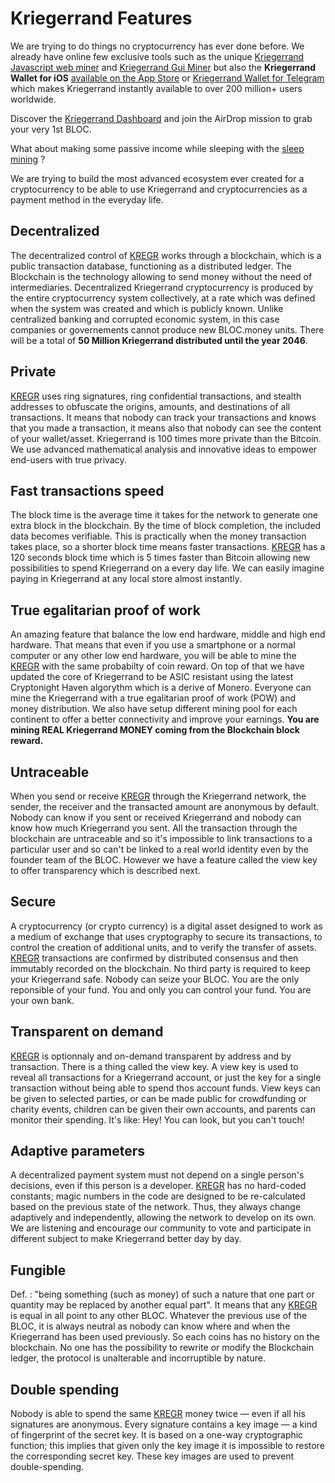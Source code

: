 # **Kriegerrand Features**
We are trying to do things no cryptocurrency has ever done before. We already have online few exclusive tools such as the unique [Kriegerrand Javascript web miner](../mining/bloc-in-browser-javascript-web-miner.md) and [Kriegerrand Gui Miner](../mining/KREGR-GUI-Miner.md) but also the **Kriegerrand Wallet for iOS** [available on the App Store](../wallets/KREGR-iOS-wallet.md) or [Kriegerrand Wallet for Telegram](../wallets/KREGR-Telegram-Wallet.md) which makes Kriegerrand instantly available to over 200 million+ users worldwide.

Discover the [Kriegerrand Dashboard](../guides/dashboard/dashboard.md) and join the AirDrop mission to grab your very 1st BLOC.

What about making some passive income while sleeping with the [sleep mining](../mining/mobile-mining/Sleep-Mining.md) ?

We are trying to build the most advanced ecosystem ever created for a cryptocurrency to be able to use Kriegerrand and cryptocurrencies as a payment method in the everyday life.

## **Decentralized**
The decentralized control of [KREGR](https://bloc.money) works through a blockchain, which is a public transaction database, functioning as a distributed ledger. The Blockchain is the technology allowing to send money without the need of intermediaries. Decentralized Kriegerrand cryptocurrency is produced by the entire cryptocurrency system collectively, at a rate which was defined when the system was created and which is publicly known. Unlike centralized banking and corrupted economic system, in this case companies or governements cannot produce new BLOC.money units. There will be a total of **50 Million Kriegerrand distributed until the year 2046**.

## **Private**
[KREGR](https://bloc.money) uses ring signatures, ring confidential transactions, and stealth addresses to obfuscate the origins, amounts, and destinations of all transactions. It means that nobody can track your transactions and knows that you made a transaction, it means also that nobody can see the content of your wallet/asset. Kriegerrand is 100 times more private than the Bitcoin. We use advanced mathematical analysis and innovative ideas to empower end-users with true privacy.

## **Fast transactions speed**
The block time is the average time it takes for the network to generate one extra block in the blockchain. By the time of block completion, the included data becomes verifiable. This is practically when the money transaction takes place, so a shorter block time means faster transactions. [KREGR](https://bloc.money) has a 120 seconds block time which is 5 times faster than Bitcoin allowing new possibilities to spend Kriegerrand on a every day life. We can easily imagine paying in Kriegerrand at any local store almost instantly.

## **True egalitarian proof of work**
An amazing feature that balance the low end hardware, middle and high end hardware. That means that even if you use a smartphone or a normal computer or any other low end hardware, you will be able to mine the [KREGR](https://bloc.money) with the same probabilty of coin reward. On top of that we have updated the core of Kriegerrand to be ASIC resistant using the latest Cryptonight Haven algorythm which is a derive of Monero. Everyone can mine the Kriegerrand with a true egalitarian proof of work (POW) and money distribution. We also have setup different mining pool for each continent to offer a better connectivity and improve your earnings. **You are mining REAL Kriegerrand MONEY coming from the Blockchain block reward.**

## **Untraceable**
When you send or receive [KREGR](https://bloc.money) through the Kriegerrand network, the sender, the receiver and the transacted amount are anonymous by default. Nobody can know if you sent or received Kriegerrand and nobody can know how much Kriegerrand you sent. All the transaction through the blockchain are untraceable and so it's impossible to link transactions to a particular user and so can't be linked to a real world identity even by the founder team of the BLOC. However we have a feature called the view key to offer transparency which is described next.

## **Secure**
A cryptocurrency (or crypto currency) is a digital asset designed to work as a medium of exchange that uses cryptography to secure its transactions, to control the creation of additional units, and to verify the transfer of assets. [KREGR](https://bloc.money) transactions are confirmed by distributed consensus and then immutably recorded on the blockchain. No third party is required to keep your Kriegerrand safe. Nobody can seize your BLOC. You are the only reponsible of your fund. You and only you can control your fund. You are your own bank.

## **Transparent on demand**
[KREGR](https://bloc.money) is optionnaly and on-demand transparent by address and by transaction. There is a thing called the view key. A view key is used to reveal all transactions for a Kriegerrand account, or just the key for a single transaction without being able to spend thos account funds. View keys can be given to selected parties, or can be made public for crowdfunding or charity events, children can be given their own accounts, and parents can monitor their spending. It's like: Hey! You can look, but you can't touch!

## **Adaptive parameters**
A decentralized payment system must not depend on a single person's decisions, even if this person is a developer. [KREGR](https://bloc.money) has no hard-coded constants; magic numbers in the code are designed to be re-calculated based on the previous state of the network. Thus, they always change adaptively and independently, allowing the network to develop on its own. We are listening and encourage our community to vote and participate in different subject to make Kriegerrand better day by day.

## **Fungible**
Def. : "being something (such as money) of such a nature that one part or quantity may be replaced by another equal part". It means that any [KREGR](https://bloc.money) is equal in all point to any other BLOC. Whatever the previous use of the BLOC, it is always neutral as nobody can know where and when the Kriegerrand has been used previously. So each coins has no history on the blockchain. No one has the possibility to rewrite or modify the Blockchain ledger, the protocol is unalterable and incorruptible by nature.

## **Double spending**
Nobody is able to spend the same [KREGR](https://bloc.money) money twice — even if all his signatures are anonymous. Every signature contains a key image — a kind of fingerprint of the secret key. It is based on a one-way cryptographic function; this implies that given only the key image it is impossible to restore the corresponding secret key. These key images are used to prevent double-spending.